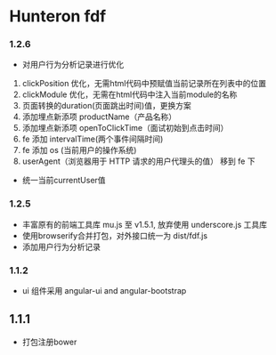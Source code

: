 Hunteron fdf
======

### 1.2.6
* 对用户行为分析记录进行优化
1. clickPosition 优化，无需html代码中预赋值当前记录所在列表中的位置
2. clickModule 优化，无需在html代码中注入当前module的名称
3. 页面转换的duration(页面跳出时间)值，更换方案
4. 添加埋点新添项 productName（产品名称）
5. 添加埋点新添项 openToClickTime（面试初始到点击时间）
6. fe 添加 intervalTime(两个事件间隔时间)
6. fe 添加 os (当前用户的操作系统)
7. userAgent（浏览器用于 HTTP 请求的用户代理头的值） 移到 fe 下

* 统一当前currentUser值

### 1.2.5
* 丰富原有的前端工具库 mu.js 至 v1.5.1, 放弃使用 underscore.js 工具库
* 使用browserify合并打包，对外接口统一为 dist/fdf.js
* 添加用户行为分析记录

### 1.1.2
* ui 组件采用 angular-ui and angular-bootstrap

## 1.1.1 
* 打包注册bower




